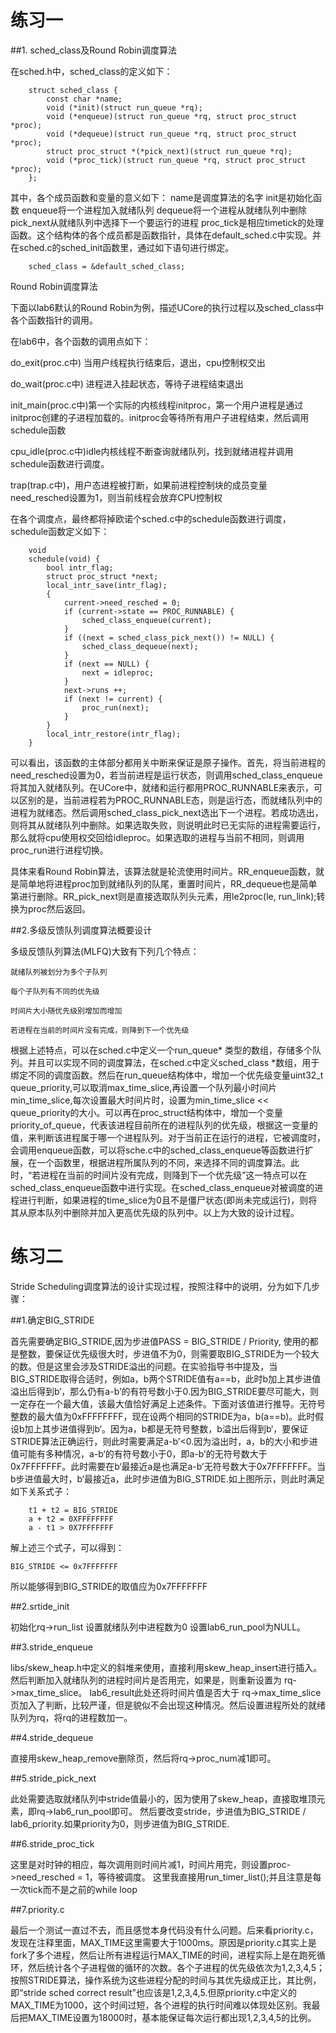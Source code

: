 # 练习一
##1. sched_class及Round Robin调度算法

在sched.h中，sched_class的定义如下：
```
    struct sched_class {
        const char *name;
        void (*init)(struct run_queue *rq);
        void (*enqueue)(struct run_queue *rq, struct proc_struct *proc);
        void (*dequeue)(struct run_queue *rq, struct proc_struct *proc);
        struct proc_struct *(*pick_next)(struct run_queue *rq);
        void (*proc_tick)(struct run_queue *rq, struct proc_struct *proc);
    };
``` 
其中，各个成员函数和变量的意义如下：
name是调度算法的名字
init是初始化函数
enqueue将一个进程加入就绪队列
dequeue将一个进程从就绪队列中删除
pick_next从就绪队列中选择下一个要运行的进程
proc_tick是相应timetick的处理函数。这个结构体的各个成员都是函数指针，具体在default_sched.c中实现。并在sched.c的sched_init函数里，通过如下语句进行绑定。

```
    sched_class = &default_sched_class;
```
Round Robin调度算法

下面以lab6默认的Round Robin为例，描述UCore的执行过程以及sched_class中各个函数指针的调用。

在lab6中，各个函数的调用点如下：

do_exit(proc.c中) 当用户线程执行结束后，退出，cpu控制权交出

do_wait(proc.c中) 进程进入挂起状态，等待子进程结束退出

init_main(proc.c中)第一个实际的内核线程initproc，第一个用户进程是通过initproc创建的子进程加载的。initproc会等待所有用户子进程结束，然后调用schedule函数

cpu_idle(proc.c中)idle内核线程不断查询就绪队列，找到就绪进程并调用schedule函数进行调度。

trap(trap.c中)，用户态进程被打断，如果前进程控制块的成员变量need_resched设置为1，则当前线程会放弃CPU控制权

在各个调度点，最终都将掉欧诺个sched.c中的schedule函数进行调度，schedule函数定义如下：
```
    void
    schedule(void) {
        bool intr_flag;
        struct proc_struct *next;
        local_intr_save(intr_flag);
        {
            current->need_resched = 0;
            if (current->state == PROC_RUNNABLE) {
                sched_class_enqueue(current);
            }
            if ((next = sched_class_pick_next()) != NULL) {
                sched_class_dequeue(next);
            }
            if (next == NULL) {
                next = idleproc;
            }
            next->runs ++;
            if (next != current) {
                proc_run(next);
            }
        }
        local_intr_restore(intr_flag);
    }
```
可以看出，该函数的主体部分都用关中断来保证是原子操作。首先，将当前进程的need_resched设置为0，若当前进程是运行状态，则调用sched_class_enqueue将其加入就绪队列。在UCore中，就绪和运行都用PROC_RUNNABLE来表示，可以区别的是，当前进程若为PROC_RUNNABLE态，则是运行态，而就绪队列中的进程为就绪态。然后调用sched_class_pick_next选出下一个进程。若成功选出，则将其从就绪队列中删除。如果选取失败，则说明此时已无实际的进程需要运行，那么就将cpu使用权交回给idleproc。如果选取的进程与当前不相同，则调用proc_run进行进程切换。

具体来看Round Robin算法，该算法就是轮流使用时间片。RR_enqueue函数，就是简单地将进程proc加到就绪队列的队尾，重置时间片，RR_dequeue也是简单第进行删除。RR_pick_next则是直接选取队列头元素，用le2proc(le, run_link);转换为proc然后返回。


##2.多级反馈队列调度算法概要设计    

多级反馈队列算法(MLFQ)大致有下列几个特点：
```
就绪队列被划分为多个子队列

每个子队列有不同的优先级

时间片大小随优先级别增加而增加

若进程在当前的时间片没有完成，则降到下一个优先级
```
根据上述特点，可以在sched.c中定义一个run_queue* 类型的数组，存储多个队列。并且可以实现不同的调度算法，在sched.c中定义sched_class *数组，用于绑定不同的调度函数。然后在run_queue结构体中，增加一个优先级变量uint32_t queue_priority,可以取消max_time_slice,再设置一个队列最小时间片min_time_slice,每次设置最大时间片时，设置为min_time_slice << queue_priority的大小。可以再在proc_struct结构体中，增加一个变量priority_of_queue，代表该进程目前所在的进程队列的优先级，根据这一变量的值，来判断该进程属于哪一个进程队列。对于当前正在运行的进程，它被调度时，会调用enqueue函数，可以将sche.c中的sched_class_enqueue等函数进行扩展，在一个函数里，根据进程所属队列的不同，来选择不同的调度算法。此时，“若进程在当前的时间片没有完成，则降到下一个优先级”这一特点可以在sched_class_enqueue函数中进行实现。在sched_class_enqueue对被调度的进程进行判断，如果进程的time_slice为0且不是僵尸状态(即尚未完成运行)，则将其从原本队列中删除并加入更高优先级的队列中。以上为大致的设计过程。


# 练习二

Stride Scheduling调度算法的设计实现过程，按照注释中的说明，分为如下几步骤：

##1.确定BIG_STRIDE

首先需要确定BIG_STRIDE,因为步进值PASS = BIG_STRIDE / Priority, 使用的都是整数，要保证优先级很大时，步进值不为0，则需要取BIG_STRIDE为一个较大的数。但是这里会涉及STRIDE溢出的问题。在实验指导书中提及，当BIG_STRIDE取得合适时，例如a，b两个STRIDE值有a==b，此时b加上其步进值溢出后得到b‘，那么仍有a-b’的有符号数小于0.因为BIG_STRIDE要尽可能大，则一定存在一个最大值，该最大值恰好满足上述条件。下面对该值进行推导。无符号整数的最大值为0xFFFFFFFF，现在设两个相同的STRIDE为a，b(a==b)。此时假设b加上其步进值得到b‘。因为a，b都是无符号整数，b溢出后得到b‘，要保证STRIDE算法正确运行，则此时需要满足a-b’<0.因为溢出时，a，b的大小和步进值可能有多种情况，a-b‘的有符号数小于0，即a-b’的无符号数大于0x7FFFFFFF。此时需要在b‘最接近a是也满足a-b’无符号数大于0x7FFFFFFF。当b步进值最大时，b‘最接近a，此时步进值为BIG_STRIDE.如上图所示，则此时满足如下关系式子：
```
    t1 + t2 = BIG_STRIDE
    a + t2 = 0XFFFFFFFF
    a - t1 > 0X7FFFFFFF
```    
解上述三个式子，可以得到：

    BIG_STRIDE <= 0x7FFFFFFF
    
所以能够得到BIG_STRIDE的取值应为0x7FFFFFFF

##2.srtide_init
 
初始化rq->run_list
设置就绪队列中进程数为0
设置lab6_run_pool为NULL。

##3.stride_enqueue

libs/skew_heap.h中定义的斜堆来使用，直接利用skew_heap_insert进行插入。
然后判断加入就绪队列的进程时间片是否用完，如果是，则重新设置为 rq->max_time_slice。
lab6_result此处还将时间片值是否大于 rq->max_time_slice页加入了判断，比较严谨，但是貌似不会出现这种情况。然后设置进程所处的就绪队列为rq，将rq的进程数加一。

##4.stride_dequeue

直接用skew_heap_remove删除页，然后将rq->proc_num减1即可。

##5.stride_pick_next

此处需要选取就绪队列中stride值最小的，因为使用了skew_heap，直接取堆顶元素，即rq->lab6_run_pool即可。
然后要改变stride，步进值为BIG_STRIDE / lab6_priority.如果priority为0，则步进值为BIG_STRIDE.

##6.stride_proc_tick

这里是对时钟的相应，每次调用则时间片减1，时间片用完，则设置proc->need_resched = 1，等待被调度。
这里我直接用run_timer_list();并且注意是每一次tick而不是之前的while loop

##7.priority.c

最后一个测试一直过不去，而且感觉本身代码没有什么问题。后来看priority.c，发现在注释里面，MAX_TIME这里需要大于1000ms。原因是priority.c其实上是fork了多个进程，然后让所有进程运行MAX_TIME的时间，进程实际上是在跑死循环，然后统计各个子进程做的循环的次数。各个子进程的优先级依次为1,2,3,4,5；按照STRIDE算法，操作系统为这些进程分配的时间与其优先级成正比，其比例，即“stride sched correct result”也应该是1,2,3,4,5.但原priority.c中定义的MAX_TIME为1000，这个时间过短，各个进程的执行时间难以体现处区别。我最后把MAX_TIME设置为18000时，基本能保证每次运行都出现1,2,3,4,5的比例。

    

